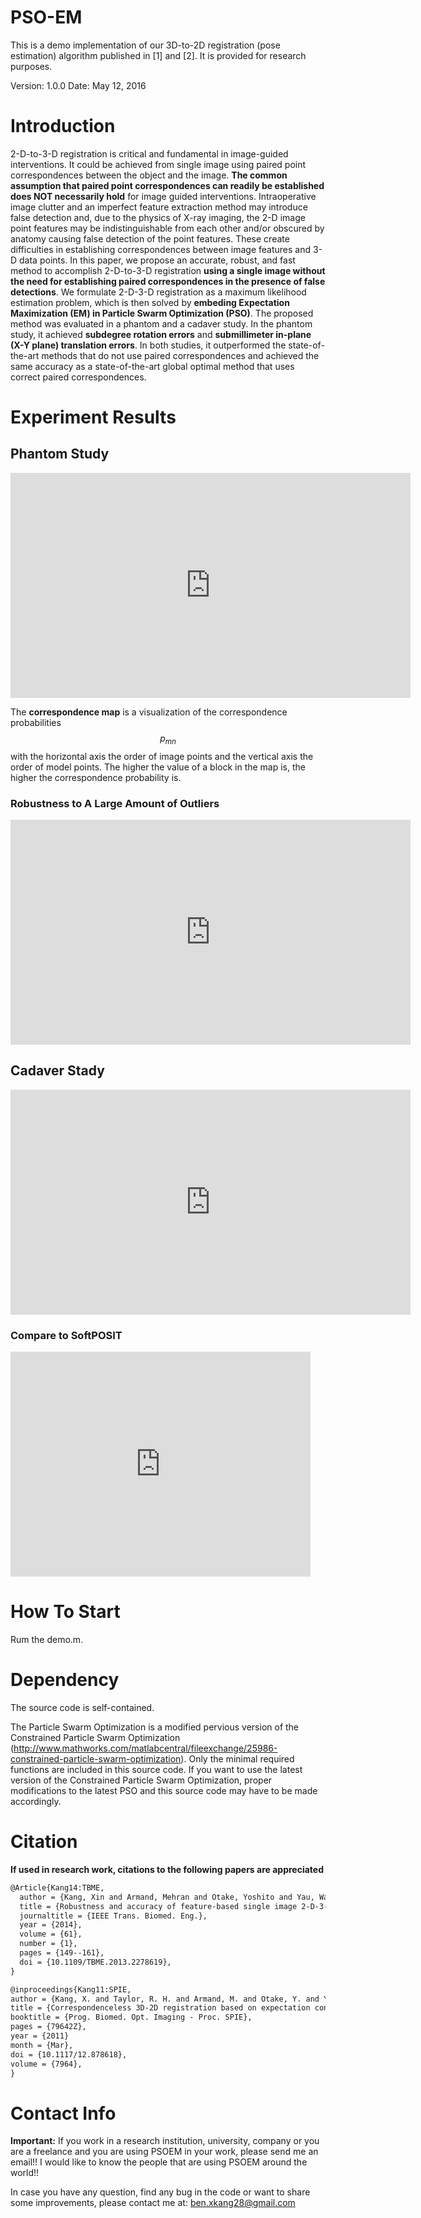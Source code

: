 # PSO-EM

This is a demo implementation of our 3D-to-2D registration (pose estimation) algorithm published in [1] and [2].  It is provided for research purposes.

Version: 1.0.0  Date: May 12, 2016

# Introduction

2-D-to-3-D registration is critical and fundamental in image-guided interventions. It could be achieved from single image using paired point correspondences between the object and the image. **The common assumption that paired point correspondences can readily be established does NOT necessarily hold** for image guided interventions. Intraoperative image clutter and an imperfect feature extraction method may introduce false detection and, due to the physics of X-ray imaging, the 2-D image point features may be indistinguishable from each other and/or obscured by anatomy causing false detection of the point features. These create difficulties in establishing correspondences between image features and 3-D data points. In this paper, we propose an accurate, robust, and fast method to accomplish 2-D-to-3-D registration **using a single image without the need for establishing paired correspondences in the presence of false detections**. We formulate 2-D-3-D registration as a maximum likelihood estimation problem, which is then solved by **embeding Expectation Maximization (EM) in Particle Swarm Optimization (PSO)**. The proposed method was evaluated in a phantom and a cadaver study. In the phantom study, it achieved **subdegree rotation errors** and **submillimeter in-plane (X-Y plane) translation errors**. In both studies, it outperformed the state-of-the-art methods that do not use paired correspondences and achieved the same accuracy as a state-of-the-art global optimal method that uses correct paired correspondences.

# Experiment Results
## Phantom Study
<iframe width="640" height="360" src="https://www.youtube.com/embed/XgQBXPwkW1w?showinfo=0" frameborder="0" allowfullscreen></iframe>

The **correspondence map** is a visualization of the correspondence probabilities $$p_{mn}$$ with the horizontal axis the order of image points and the vertical axis the order of model points. The higher the value of a block in the map is, the higher the correspondence probability is.

### Robustness to A Large Amount of Outliers
<iframe width="640" height="360" src="https://www.youtube.com/embed/FxADwn2lnqs?showinfo=0" frameborder="0" allowfullscreen></iframe>

## Cadaver Stady
<iframe width="640" height="360" src="https://www.youtube.com/embed/qkwaYUClXhA?showinfo=0" frameborder="0" allowfullscreen></iframe>

### Compare to SoftPOSIT
<iframe width="480" height="360" src="https://www.youtube.com/embed/crc4_oyl1bc?showinfo=0" frameborder="0" allowfullscreen></iframe>

# How To Start

Rum the demo.m.

# Dependency

The source code is self-contained.

The Particle Swarm Optimization is a modified pervious version of the Constrained Particle Swarm Optimization (http://www.mathworks.com/matlabcentral/fileexchange/25986-constrained-particle-swarm-optimization).  Only the minimal required functions are included in this source code.  If you want to use the latest version of the Constrained Particle Swarm Optimization, proper modifications to the latest PSO and this source code may have to be made accordingly.

# Citation

**If used in research work, citations to the following papers are appreciated**

```latex
@Article{Kang14:TBME,
  author = {Kang, Xin and Armand, Mehran and Otake, Yoshito and Yau, Wai Pan and Cheung, Paul Y S and Hu, Yong and Taylor, Russell H.},
  title = {Robustness and accuracy of feature-based single image 2-D-3-D registration without correspondences for image-guided intervention},
  journaltitle = {IEEE Trans. Biomed. Eng.},
  year = {2014},
  volume = {61},
  number = {1},
  pages = {149--161},
  doi = {10.1109/TBME.2013.2278619},
}

@inproceedings{Kang11:SPIE,
author = {Kang, X. and Taylor, R. H. and Armand, M. and Otake, Y. and Yau, W. P. and Cheung, P. Y. S. and Hu, Y.},
title = {Correspondenceless 3D-2D registration based on expectation conditional maximization},
booktitle = {Prog. Biomed. Opt. Imaging - Proc. SPIE},
pages = {79642Z},
year = {2011}
month = {Mar},
doi = {10.1117/12.878618},
volume = {7964},
}
```

# Contact Info

**Important:** If you work in a research institution, university, company or you are a freelance and you are using PSOEM in your work, please send me an email!! I would like to know the people that are using PSOEM around the world!!

In case you have any question, find any bug in the code or want to share some improvements, please contact me at: ben.xkang28@gmail.com
